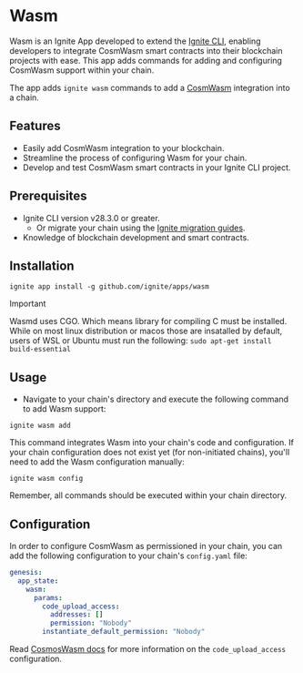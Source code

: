 # Wasm

Wasm is an Ignite App developed to extend the [Ignite CLI](https://github.com/ignite/cli), enabling developers to integrate CosmWasm smart contracts into their blockchain projects with ease. This app adds commands for adding and configuring CosmWasm support within your chain.

The app adds `ignite wasm` commands to add a [CosmWasm](https://cosmwasm.com/) integration into a chain.

## Features

- Easily add CosmWasm integration to your blockchain.
- Streamline the process of configuring Wasm for your chain.
- Develop and test CosmWasm smart contracts in your Ignite CLI project.

## Prerequisites

- Ignite CLI version v28.3.0 or greater.
  - Or migrate your chain using the [Ignite migration guides](https://docs.ignite.com/migration).
- Knowledge of blockchain development and smart contracts.

## Installation

```shell
ignite app install -g github.com/ignite/apps/wasm
```

> [!IMPORTANT]  
> Wasmd uses CGO. Which means library for compiling C must be installed.
> While on most linux distribution or macos those are insatalled by default,
> users of WSL or Ubuntu must run the following: `sudo apt-get install build-essential`

## Usage

- Navigate to your chain's directory and execute the following command to add Wasm support:

```shell
ignite wasm add
```

This command integrates Wasm into your chain's code and configuration. If your chain configuration does not exist yet (for non-initiated chains), you'll need to add the Wasm configuration manually:

```shell
ignite wasm config
```

Remember, all commands should be executed within your chain directory.

## Configuration

In order to configure CosmWasm as permissioned in your chain, you can add the following configuration to your chain's `config.yaml` file:

```yaml
genesis:
  app_state:
    wasm:
      params:
        code_upload_access:
          addresses: []
          permission: "Nobody"
        instantiate_default_permission: "Nobody"
```

Read [CosmosWasm docs](https://github.com/CosmWasm/wasmd/blob/21b048d54e395ff9168e5c3037356a73797500ba/x/wasm/Governance.md?plain=1#L27-L48) for more information on the `code_upload_access` configuration.
